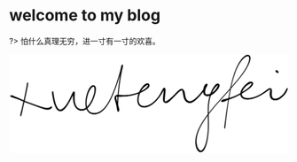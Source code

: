 <!-- # Blog About Xuetengfei -->
<!-- <img src='https://loremxuetengfei.oss-cn-beijing.aliyuncs.com/developing_code-1566157337.svg'/> -->
<!-- <img src='https://loremxuetengfei.oss-cn-beijing.aliyuncs.com/The-ladder-of-progress.png' width='500px'/> -->
<!-- <img src='https://loremxuetengfei.oss-cn-beijing.aliyuncs.com/xtf-blog-home-page.jpg'/> -->
<!-- <img src='https://loremxuetengfei.oss-cn-beijing.aliyuncs.com/chahua-2019-01-21.jpg' width='600px'/> -->
<!-- <img src="https://loremxuetengfei.oss-cn-beijing.aliyuncs.com/Linus-Torvalds.jpeg" width='900px'/> -->

<!--

<img src='https://loremxuetengfei.oss-cn-beijing.aliyuncs.com/linus-torvalds-1566157562.jpg' width='400px' style="outline:none"/>


?> `docsify serve docs` cli to build the project ,and the `docs` is the project name.
?> the `l` keyboard: Switch menu
?> the `o` keyboard: Scroll 2 top
?> the `h` keyboard: Go Home
?> [github.com/xuetengfei](https://github.com/xuetengfei)

-->

# welcome to my blog

?> 怕什么真理无穷，进一寸有一寸的欢喜。

<!-- <img src='https://loremxuetengfei.oss-cn-beijing.aliyuncs.com/think-1566222930.jpeg'/> -->

<img src='./_assets/xtf.svg' style='width:'>

<!-- 之前不小心，把隐私信息暴露到 GitHub 了， -->

<!-- 我重新整理了一下仓库分支。log 就清零了。唉！ -->
